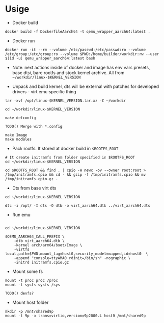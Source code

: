 # Usige

- Docker build

```
docker build -f DockerfileAarch64 -t qemu_wrapper_aarch64:latest .
```

- Docker run

```
docker run -it --rm --volume /etc/passwd:/etc/passwd:ro --volume /etc/group:/etc/group:ro --volume $PWD:/home/builder/workdir:rw --user $(id -u) qemu_wrapper_aarch64:latest bash
```

- Note: next actions inside of docker and image has env vars presets, base dtsi, bare rootfs and stock kernel archive. All from `~/workdir/linux-$KERNEL_VERSION`


- Unpack and build kernel, dts will be external with patches for developed drivers - virt emu specific thing

```
tar -xvf /opt/linux-$KERNEL_VERSION.tar.xz -C ~/workdir

cd ~/workdir/linux-$KERNEL_VERSION

make defconfig

TODO() Merge with *.config

make Image
make modules
```

- Pack rootfs. It stored at docker build in `$ROOTFS_ROOT`

```
# It create initramfs from folder specified in $ROOTFS_ROOT
cd ~/workdir/linux-$KERNEL_VERSION

cd $ROOTFS_ROOT && find . | cpio -H newc -ov --owner root:root > /tmp/initramfs.cpio && cd - && gzip -f /tmp/initramfs.cpio && mv /tmp/initramfs.cpio.gz .
```

- Dts from base virt dts

```
cd ~/workdir/linux-$KERNEL_VERSION

dtc -i /opt/ -I dts -O dtb -o virt_aarch64.dtb ../virt_aarch64.dts
```

- Run emu

```

cd ~/workdir/linux-$KERNEL_VERSION

$QEMU_AARCH64_CALL_PREFIX \
    -dtb virt_aarch64.dtb \
    -kernel arch/arm64/boot/Image \
    -virtfs local,path=$PWD,mount_tag=host0,security_model=mapped,id=host0  \
    -append "console=ttyAMA0 rdinit=/bin/sh" -nographic \
    -initrd initramfs.cpio.gz
```

- Mount some fs

```
mount -t proc proc /proc
mount -t sysfs sysfs /sys

TODO() devfs?
```

- Mount host folder

```
mkdir -p /mnt/shared9p
mount -t 9p -o trans=virtio,version=9p2000.L host0 /mnt/shared9p
```